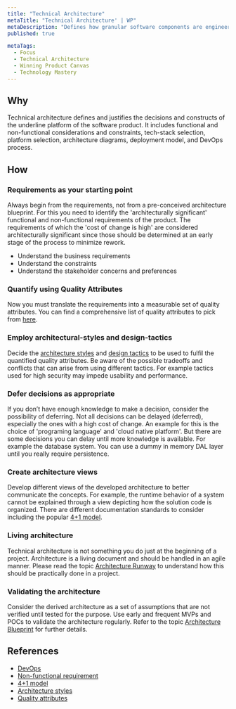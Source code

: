 ```yaml
---
title: "Technical Architecture"
metaTitle: "Technical Architecture' | WP"
metaDescription: "Defines how granular software components are engineered and organized together to achieve the optimal delivery of the features in demand. The architecture is mainly governed by the product requirements. It’s moderated by industry best practices associated with the selected technologies, services and relevant regulations."
published: true

metaTags:
  - Focus
  - Technical Architecture
  - Winning Product Canvas
  - Technology Mastery
---
```


## Why
Technical architecture defines and justifies the decisions and constructs of the underline platform of the software product. It includes functional and non-functional considerations and constraints, tech-stack selection, platform selection, architecture diagrams, deployment model, and DevOps process.

## How

### Requirements as your starting point
Always begin from the requirements, not from a pre-conceived architecture blueprint. For this you need to identify the 'architecturally significant' functional and non-functional requirements of the product. The requirements of which the 'cost of change is high' are considered architecturally significant since those should be determined at an early stage of the process to minimize rework.

- Understand the business requirements
- Understand the constraints
- Understand the stakeholder concerns and preferences

### Quantify using Quality Attributes

Now you must translate the requirements into a measurable set of quality attributes. You can find a comprehensive list of quality attributes to pick from [here](https://en.wikipedia.org/wiki/List_of_system_quality_attributes).

### Employ architectural-styles and design-tactics

Decide the [architecture styles](https://en.wikipedia.org/wiki/List_of_software_architecture_styles_and_patterns) and [design tactics](https://core.ac.uk/download/pdf/82315288.pdf) to be used to fulfil the quantified quality attributes. Be aware of the possible tradeoffs and conflicts that can arise from using different tactics. For example tactics used for high security may impede usability and performance.

### Defer decisions as appropriate

If you don’t have enough knowledge to make a decision, consider the possibility of deferring. Not all decisions can be delayed (deferred), especially the ones with a high cost of change. An example for this is the choice of 'programing language' and 'cloud native platform'. But there are some decisions you can delay until more knowledge is available. For example the database system. You can use a dummy in memory DAL layer until you really require persistence. 

### Create architecture views

Develop different views of the developed architecture to better communicate the concepts. For example, the runtime behavior of a system cannot be explained through a view depicting how the solution code is organized. There are different documentation standards to consider including the popular [4+1 model](https://devcycles.io/2019/02/27/4---1-architectural-view-model-introduction/).

### Living architecture

Technical architecture is not something you do just at the beginning of a project. Architecture is a living document and should be handled in an agile manner. Please read the topic [Architecture Runway](https://learn.winningproduct.com/5-build/01-architectural-runway) to understand how this should be practically done in a project.

### Validating the architecture

Consider the derived architecture as a set of assumptions that are not verified until tested for the purpose. Use early and frequent MVPs and POCs to validate the architecture regularly. Refer to the topic [Architecture Blueprint](https://learn.winningproduct.com/4-plan/03-architecture-blueprint) for further details.

## References

- [DevOps](https://en.wikipedia.org/wiki/DevOps)
- [Non-functional requirement](https://en.wikipedia.org/wiki/Non-functional_requirement)
- [4+1 model](https://devcycles.io/2019/02/27/4---1-architectural-view-model-introduction/)
- [Architecture styles](https://en.wikipedia.org/wiki/List_of_software_architecture_styles_and_patterns)
- [Quality attributes](https://en.wikipedia.org/wiki/List_of_system_quality_attributes)
